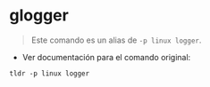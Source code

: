 # glogger

> Este comando es un alias de `-p linux logger`.

- Ver documentación para el comando original:

`tldr -p linux logger`

